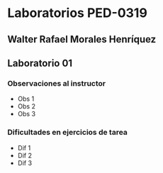 # Laboratorios PED-0319

## Walter Rafael Morales Henríquez

## Laboratorio 01

### Observaciones al instructor
* Obs 1
* Obs 2
* Obs 3

### Dificultades en ejercicios de tarea
* Dif 1
* Dif 2
* Dif 3